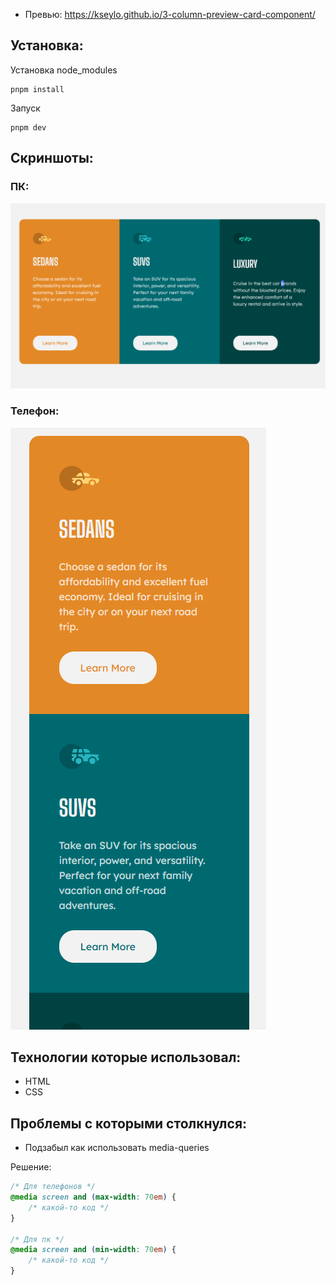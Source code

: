 - Превью: https://kseylo.github.io/3-column-preview-card-component/
## Установка:

Установка node_modules
```
pnpm install
```

Запуск
```
pnpm dev
```


## Скриншоты:

### ПК:
![desktop](screenshots/desktop.png)

### Телефон:
![preview](screenshots/mobile.png)

## Технологии которые использовал:
- HTML
- CSS

## Проблемы с которыми столкнулся:

- Подзабыл как использовать media-queries

Решение:
```css
/* Для телефонов */
@media screen and (max-width: 70em) {
	/* какой-то код */
}

/* Для пк */
@media screen and (min-width: 70em) {
	/* какой-то код */
}
```
